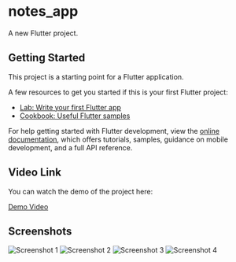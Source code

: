 # notes_app

A new Flutter project.

## Getting Started

This project is a starting point for a Flutter application.

A few resources to get you started if this is your first Flutter project:

- [Lab: Write your first Flutter app](https://docs.flutter.dev/get-started/codelab)
- [Cookbook: Useful Flutter samples](https://docs.flutter.dev/cookbook)

For help getting started with Flutter development, view the
[online documentation](https://docs.flutter.dev/), which offers tutorials,
samples, guidance on mobile development, and a full API reference.
## Video Link

You can watch the demo of the project here:

[Demo Video](https://drive.google.com/file/d/1jd5n2FiSV05i1qi0h7S1XREGrbkEGAMT/view?usp=sharing)

## Screenshots

![Screenshot 1](Screenshot%202024-10-07%20230931.png)
![Screenshot 2](Screenshot%202024-10-07%20231056.png)
![Screenshot 3](Screenshot%202024-10-07%20231330.png)
![Screenshot 4](Screenshot%202024-10-07%20231826.png)
